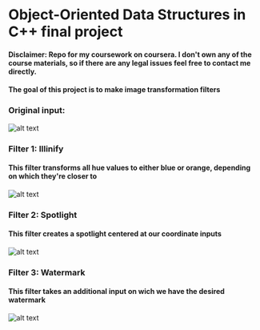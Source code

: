 # Object-Oriented Data Structures in C++ final project
#### Disclaimer: Repo for my coursework on coursera. I don't own any of the course materials, so if there are any legal issues feel free to contact me directly. 
#### The goal of this project is to make image transformation filters
### Original input:
![alt text](https://github.com/patricia2602/image_processing/blob/master/image_transform/alma.png)
### Filter 1: Illinify
#### This filter transforms all hue values to either blue or orange, depending on which they're closer to
![alt text](https://github.com/patricia2602/image_processing/blob/master/image_transform/out-illinify.png)
### Filter 2: Spotlight
#### This filter creates a spotlight centered at our coordinate inputs
![alt text](https://github.com/patricia2602/image_processing/blob/master/image_transform/out-spotlight.png)
### Filter 3: Watermark
#### This filter takes an additional input on wich we have the desired watermark
![alt text](https://github.com/patricia2602/image_processing/blob/master/image_transform/out-watermark.png)
